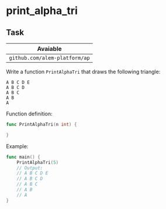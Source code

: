 # print_alpha_tri

## Task

| Avaiable                      |
| ----------------------------- |
| `github.com/alem-platform/ap` |

Write a function `PrintAlphaTri` that draws the following triangle:

```
A B C D E
A B C D
A B C
A B
A
```

Function definition:

```go
func PrintAlphaTri(n int) {

}
```

Example:

```go
func main() {
    PrintAlphaTri(5)
    // Output:
    // A B C D E
    // A B C D
    // A B C
    // A B
    // A
}
```
